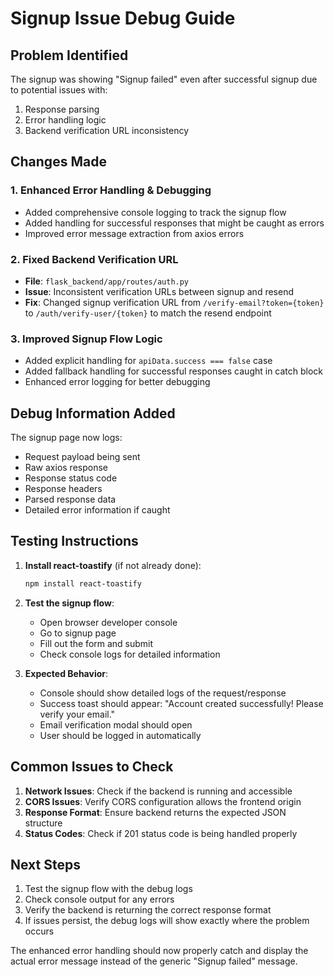 # Signup Issue Debug Guide

## Problem Identified
The signup was showing "Signup failed" even after successful signup due to potential issues with:
1. Response parsing
2. Error handling logic
3. Backend verification URL inconsistency

## Changes Made

### 1. Enhanced Error Handling & Debugging
- Added comprehensive console logging to track the signup flow
- Added handling for successful responses that might be caught as errors
- Improved error message extraction from axios errors

### 2. Fixed Backend Verification URL
- **File**: `flask_backend/app/routes/auth.py`
- **Issue**: Inconsistent verification URLs between signup and resend
- **Fix**: Changed signup verification URL from `/verify-email?token={token}` to `/auth/verify-user/{token}` to match the resend endpoint

### 3. Improved Signup Flow Logic
- Added explicit handling for `apiData.success === false` case
- Added fallback handling for successful responses caught in catch block
- Enhanced error logging for better debugging

## Debug Information Added

The signup page now logs:
- Request payload being sent
- Raw axios response
- Response status code
- Response headers
- Parsed response data
- Detailed error information if caught

## Testing Instructions

1. **Install react-toastify** (if not already done):
   ```bash
   npm install react-toastify
   ```

2. **Test the signup flow**:
   - Open browser developer console
   - Go to signup page
   - Fill out the form and submit
   - Check console logs for detailed information

3. **Expected Behavior**:
   - Console should show detailed logs of the request/response
   - Success toast should appear: "Account created successfully! Please verify your email."
   - Email verification modal should open
   - User should be logged in automatically

## Common Issues to Check

1. **Network Issues**: Check if the backend is running and accessible
2. **CORS Issues**: Verify CORS configuration allows the frontend origin
3. **Response Format**: Ensure backend returns the expected JSON structure
4. **Status Codes**: Check if 201 status code is being handled properly

## Next Steps

1. Test the signup flow with the debug logs
2. Check console output for any errors
3. Verify the backend is returning the correct response format
4. If issues persist, the debug logs will show exactly where the problem occurs

The enhanced error handling should now properly catch and display the actual error message instead of the generic "Signup failed" message.
